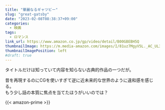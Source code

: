 ```yaml
---
title: "華麗なるギャツビー"
slug: "great-gatsby"
date: "2023-02-08T08:38:37+09:00"
categories:
  - 映画
tags:
  - ロマンス
link_url: https://www.amazon.co.jp/gp/video/detail/B00GBEBH5Q
thumbnailImage: https://m.media-amazon.com/images/I/81uz7MgyV5L._AC_UL320_.jpg
thumbnailImagePosition: left
#draft: true
---
```

タイトルだけは知っていて内容を知らない古典的作品の一つだが。
<!--more-->
昔を再現するのにCGを使いすぎて逆に近未来的な世界のように違和感を感じる。  
もう少し話の本質に焦点を当てたほうがいいのでは？

{{< amazon-prime >}}
